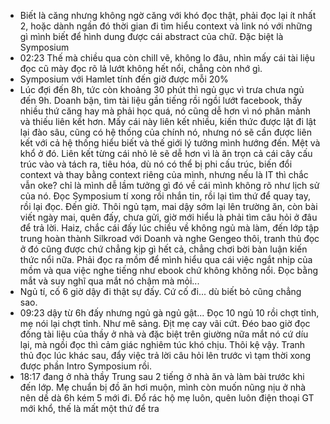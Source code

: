 - Biết là căng nhưng không ngờ căng với khó đọc thật, phải đọc lại ít nhất 2, hoặc dành ngần đó thời gian đi tìm hiểu context và link nó với những gì mình biết để hình dung được cái abstract của chữ. Đặc biệt là Symposium
- 02:23 Thế mà chiều qua còn chill vẽ, không lo đâu, nhìn mấy cái tài liệu đọc cũ mày đọc rõ lả lướt không hết nổi, chẳng còn nhớ gì.
- Symposium với Hamlet tính đến giờ được mỗi 20%
- Lúc đợi đến 8h, tức còn khoảng 30 phút thì ngủ gục vì trưa chưa ngủ đến 9h. Doanh bận, tìm tài liệu gần tiếng rồi ngồi lướt facebook, thấy nhiều thứ căng hay mà phải học quá, nó cũng dễ hơn vì nó phân mảnh và thiếu liên kết hơn. Mấy cái này liên kết nhiều, kiến thức được lật đi lật lại đào sâu, cũng có hệ thống của chính nó, nhưng nó sẽ cần được liên kết với cả hệ thống hiểu biết và thế giới lý tưởng mình hướng đến. Mệt và khổ ở đó. Liên kết từng cái nhỏ lẻ sẽ dễ hơn vì là ăn trọn cả cái cây cấu trúc vào và tách ra, tiêu hóa, dù nó có thể bị phi cấu trúc, biến đổi context và thay bằng context riêng của mình, nhưng nếu là IT thì chắc vẫn oke? chỉ là mình dễ lầm tưởng gì đó về cái mình không rõ như lịch sử của nó. Đọc Symposium tí xong rồi nhắn tin, rồi lại tìm thứ để quay tay, rồi lại đọc. Đến giờ. Thôi ngủ tạm, mai dậy sớm lại lên trường ăn, còn bài viết ngày mai, quên đấy, chưa gửi, giờ mới hiểu là phải tìm câu hỏi ở đâu để trả lời. Haiz, chắc cái đấy lúc chiều về không ngủ mà làm, đến lớp tập trung hoàn thành Silkroad với Doanh và nghe Gengeo thôi, tranh thủ đọc ở đó cũng được chứ chẳng kịp gì hết cả, chẳng chơi bời bàn luận kiến thức nổi nữa. Phải đọc ra mồm để mình hiểu qua cái việc ngắt nhịp của mồm và qua việc nghe tiếng như ebook chứ không không nổi. Đọc bằng mắt và suy nghĩ qua mắt nó chậm mà mỏi...
- Ngủ tí, cố 6 giờ dậy đi thật sự đấy. Cứ cố đi... dù biết bỏ cũng chẳng sao.
- 09:23 dậy từ 6h đấy nhưng ngủ gà ngủ gật... Đọc 10 ngủ 10 rồi chợt tỉnh, mẹ nói lại chợt tỉnh. Như mê sảng. Địt mẹ cay vãi cứt. Đéo bao giờ đọc đống tài liệu của thầy ở nhà và đặc biệt trên giường nữa mắt nó cứ díu lại, mà ngồi đọc thì cảm giác nghiêm túc khó chịu. Thôi kệ vậy. Tranh thủ đọc lúc khác sau, đẩy việc trả lời câu hỏi lên trước vì tạm thời xong được phần Intro Symposium rồi.
- 18:17 đang ở nhà thầy Trung sau 2 tiếng ở nhà ăn và làm bài trước khi đến lớp. Mẹ chuẩn bị đồ ăn hơi muộn, mình còn muốn nũng nịu ở nhà nên dề dà 6h kém 5 mới đi. Đổ rác hộ mẹ luôn, quên luôn điện thoại GT mới khổ, thế là mất một thứ để tra